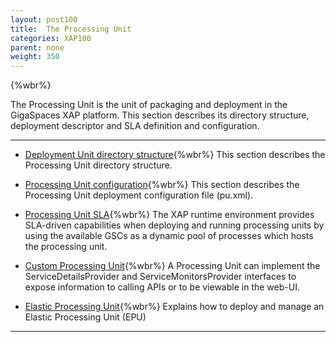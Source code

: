 ```yaml
---
layout: post100
title:  The Processing Unit
categories: XAP100
parent: none
weight: 350
---
```


{%wbr%}

The Processing Unit is the unit of packaging and deployment in the GigaSpaces XAP platform. This section describes its directory structure, deployment descriptor and SLA definition and configuration.



<hr/>

- [Deployment Unit directory structure](./the-processing-unit-structure-and-configuration.html){%wbr%}
This section describes the Processing Unit directory structure.

- [Processing Unit configuration](./configuring-processing-unit-elements.html){%wbr%}
This section describes the Processing Unit deployment configuration file (pu.xml).

- [Processing Unit SLA](./configuring-the-processing-unit-sla.html){%wbr%}
The XAP runtime environment provides SLA-driven capabilities when deploying and running processing units by using the available GSCs as a dynamic pool of processes which hosts the processing unit.

- [Custom Processing Unit](./custom-processing-unit-details-and-monitors.html){%wbr%}
A Processing Unit can implement the ServiceDetailsProvider and ServiceMonitorsProvider interfaces to expose information to calling APIs or to be viewable in the web-UI.

- [Elastic Processing Unit](./elastic-processing-unit.html){%wbr%}
Explains how to deploy and manage an Elastic Processing Unit (EPU)


<hr/>



